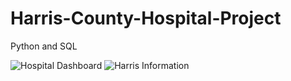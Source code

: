 # Harris-County-Hospital-Project
Python and SQL


![Hospital Dashboard](https://github.com/user-attachments/assets/95be0bab-7ad2-42b0-b225-3166323675aa)
![Harris Information](https://github.com/user-attachments/assets/9b0dcf03-8b22-415d-bb3c-5e5bf1591a32)
